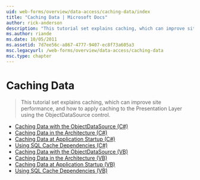 ```yaml
---
uid: web-forms/overview/data-access/caching-data/index
title: "Caching Data | Microsoft Docs"
author: rick-anderson
description: "This tutorial set explains caching, which can improve site performance, and how to apply caching to the Presentation Layer using the ObjectDataSource control..."
ms.author: riande
ms.date: 10/05/2011
ms.assetid: 7d7ee56c-a867-4777-9407-ec8f73a605a3
msc.legacyurl: /web-forms/overview/data-access/caching-data
msc.type: chapter
---
```

Caching Data
====================
> This tutorial set explains caching, which can improve site performance, and how to apply caching to the Presentation Layer using the ObjectDataSource control.


- [Caching Data with the ObjectDataSource (C#)](caching-data-with-the-objectdatasource-cs.md)
- [Caching Data in the Architecture (C#)](caching-data-in-the-architecture-cs.md)
- [Caching Data at Application Startup (C#)](caching-data-at-application-startup-cs.md)
- [Using SQL Cache Dependencies (C#)](using-sql-cache-dependencies-cs.md)
- [Caching Data with the ObjectDataSource (VB)](caching-data-with-the-objectdatasource-vb.md)
- [Caching Data in the Architecture (VB)](caching-data-in-the-architecture-vb.md)
- [Caching Data at Application Startup (VB)](caching-data-at-application-startup-vb.md)
- [Using SQL Cache Dependencies (VB)](using-sql-cache-dependencies-vb.md)
